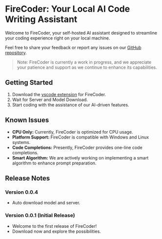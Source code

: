 # FireCoder: Your Local AI Code Writing Assistant

Welcome to FireCoder, your self-hosted AI assistant designed to streamline your coding experience right on your local machine.

Feel free to share your feedback or report any issues on our [GitHub repository](https://github.com/FireCoderAI/firecoder).

> Note: FireCoder is currently a work in progress, and we appreciate your patience and support as we continue to enhance its capabilities.

## Getting Started

1. Download the [vscode extension](https://marketplace.visualstudio.com/items?itemName=FireCoder.firecoder) for FireCoder.
2. Wait for Server and Model Download.
3. Start coding with the assistance of our AI-driven features.

## Known Issues

- **CPU Only:** Currently, FireCoder is optimized for CPU usage.
- **Platform Support:** FireCoder is compatible with Windows and Linux systems.
- **Code Completions:** Presently, FireCoder provides one-line code completions.
- **Smart Algorithm:** We are actively working on implementing a smart algorithm to enhance prompt preparation.

## Release Notes

### Version 0.0.4

- Auto download model and server.

### Version 0.0.1 (Initial Release)

- Welcome to the first release of FireCoder!
- Download now and explore the possibilities.
